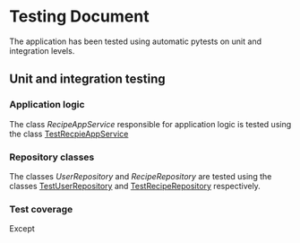 # Testing Document
The application has been tested using automatic pytests on unit and integration levels. 

## Unit and integration testing

### Application logic
The class *RecipeAppService* responsible for application logic is tested using the class [TestRecpieAppService](https://github.com/Germuu/ot-harjoitustyo/blob/master/recipe-app/src/tests/services/recipe_app_service_test.py)

### Repository classes
The classes *UserRepository* and *RecipeRepository* are tested using the classes [TestUserRepository](https://github.com/Germuu/ot-harjoitustyo/blob/master/recipe-app/src/tests/repositories/user_repository_test.py) and [TestRecipeRepository](https://github.com/Germuu/ot-harjoitustyo/blob/master/recipe-app/src/tests/repositories/recipe_repository_test.py) respectively.

### Test coverage
Except 

